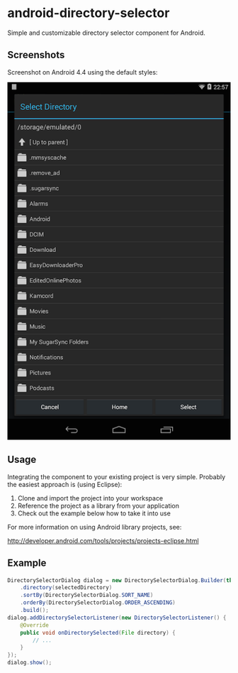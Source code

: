 android-directory-selector
==========================

Simple and customizable directory selector component for Android.

Screenshots
-----------

Screenshot on Android 4.4 using the default styles:

![ScreenShot](/screenshots/screenshot.png)

Usage
-----

Integrating the component to your existing project is very simple. Probably the easiest approach is (using Eclipse):

1. Clone and import the project into your workspace
2. Reference the project as a library from your application
3. Check out the example below how to take it into use

For more information on using Android library projects, see:

http://developer.android.com/tools/projects/projects-eclipse.html

Example
-------

```java
DirectorySelectorDialog dialog = new DirectorySelectorDialog.Builder(this)
	.directory(selectedDirectory)
	.sortBy(DirectorySelectorDialog.SORT_NAME)
	.orderBy(DirectorySelectorDialog.ORDER_ASCENDING)
	.build();				
dialog.addDirectorySelectorListener(new DirectorySelectorListener() {
	@Override
	public void onDirectorySelected(File directory) {
		// ...
	}
});
dialog.show();
```